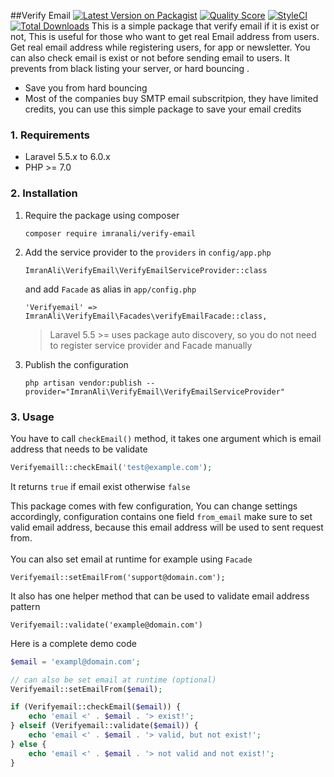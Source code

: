 ##Verify Email 
[![Latest Version on Packagist](https://img.shields.io/packagist/v/jeroennoten/Laravel-AdminLTE.svg?style=flat-square)](https://packagist.org/packages/jeroennoten/Laravel-AdminLTE)
[![Quality Score](https://img.shields.io/scrutinizer/g/jeroennoten/Laravel-AdminLTE.svg?style=flat-square)](https://scrutinizer-ci.com/g/jeroennoten/Laravel-AdminLTE)
[![StyleCI](https://styleci.io/repos/38200433/shield?branch=master)](https://styleci.io/repos/38200433)
[![Total Downloads](https://img.shields.io/packagist/dt/jeroennoten/Laravel-AdminLTE.svg?style=flat-square)](https://packagist.org/packages/jeroennoten/Laravel-AdminLTE)
This is a simple package that verify email if it is exist or not, This is useful for those who want to get real Email address from users. Get real email address while registering users, for app or newsletter. You can also check email is exist or not before sending email to users. It prevents from black listing your server, or hard bouncing .

* Save you from hard bouncing
* Most of the companies buy SMTP email subscritpion, they have limited credits, you can use this simple package to save your email credits

### 1. Requirements
* Laravel 5.5.x to 6.0.x
* PHP >= 7.0

### 2. Installation
1. Require the package using composer 
    ~~~
    composer require imranali/verify-email
    ~~~
2. Add the service provider to the <code>providers</code> in <code>config/app.php</code>

    ~~~
    ImranAli\VerifyEmail\VerifyEmailServiceProvider::class
    ~~~
    and  add <code>Facade</code> as alias in <code>app/config.php</code>
    ~~~
    'Verifyemail' => ImranAli\VerifyEmail\Facades\verifyEmailFacade::class,
    ~~~
    > Laravel 5.5 >= uses package auto discovery, so you do not need to register service provider and Facade manually
3. Publish the configuration
    ~~~
    php artisan vendor:publish --provider="ImranAli\VerifyEmail\VerifyEmailServiceProvider"
    ~~~
### 3. Usage
You have to call <code>checkEmail()</code> method, it takes one argument which is email address that needs to be validate
~~~php
Verifyemaill::checkEmail('test@example.com');
~~~
It returns <code>true</code> if email exist otherwise <code>false</code>

This package comes with few configuration, You can change settings accordingly, configuration contains one field <code>from_email</code> make sure to set valid email address, because this email address will be used to sent request from.
<br><br>
You can also set email at runtime for example using <code>Facade</code> 
~~~
Verifyemail::setEmailFrom('support@domain.com');
~~~

It also has one helper method that can be used to validate email address pattern
~~~
Verifyemail::validate('example@domain.com')
~~~

Here is a complete demo code
~~~php
$email = 'exampl@domain.com';

// can also be set email at runtime (optional)
Verifyemail::setEmailFrom($email);

if (Verifyemail::checkEmail($email)) {
    echo 'email <' . $email . '> exist!';
} elseif (Verifyemail::validate($email)) {
    echo 'email <' . $email . '> valid, but not exist!';
} else {
    echo 'email <' . $email . '> not valid and not exist!';
}
~~~